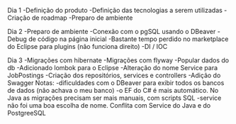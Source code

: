 Dia 1
-Definição do produto
-Definição das tecnologias a serem utilizadas
-Criação de roadmap
-Preparo de ambiente

Dia 2
-Preparo de ambiente
-Conexão com o pgSQL usando o DBeaver
-Debug de código na página inicial
-Bastante tempo perdido no marketplace do Eclipse para plugins (não funciona direito)
-DI / IOC

Dia 3
-Migrações com hibernate
-Migrações com flyway
-Popular dados do db
-Adicionado lombok para o Eclipse
-Alteração do nome Service para JobPostings
-Criação dos repositórios, services e controllers
-Adição do Swagger
Notas: 
-dificuldades com o DBeaver para exibir todos os bancos de dados (não achava o meu banco)
-o EF do C# é mais automático. No Java as migrações precisam ser mais manuais, com scripts SQL
-service não foi uma boa escolha de nome. Conflita com Service do Java e do PostgreeSQL